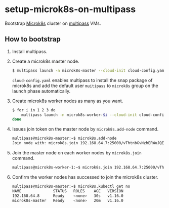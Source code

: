 # setup-microk8s-on-multipass

Bootstrap [Microk8s](https://microk8s.io/) cluster on [multipass](https://multipass.run/) VMs.

## How to bootstrap

1.  Install multipass.

1.  Create a microk8s master node.

    ```bash
    $ multipass launch -n microk8s-master --cloud-init cloud-config.yaml
    ```
    `cloud-config.yaml` enables multipass to install the snap package of microk8s 
    and add the default user `muitipass` to `microk8s` group
    on the launch phase automatically.

1.  Create microk8s worker nodes as many as you want.

    ```bash
    $ for i in 1 2 3 do
        multipass launch -n microk8s-worker-$i --cloud-init cloud-config.yaml
    done
    ```

1. Issues join token on the master node by `microk8s.add-node` command.

    ```bash
    multipass@microk8s-master:~$ microk8s.add-node
    Join node with: microk8s.join 192.168.64.7:25000/vThtnbGvNzhERWuJQEPsjeFZPWfAAHkf
    ```

1. Join the master node on each worker nodes by `microk8s.join` command.

    ```bash
    multipass@microk8s-worker-1:~$ microk8s.join 192.168.64.7:25000/vThtnbGvNzhERWuJQEPsjeFZPWfAAHkf
    ```

1. Confirm the worker nodes has successed to join the microk8s cluster.

    ```bash
    multipass@microk8s-master:~$ microk8s.kubectl get no
    NAME              STATUS   ROLES    AGE   VERSION
    192.168.64.8      Ready    <none>   30s   v1.16.0
    microk8s-master   Ready    <none>   20m   v1.16.0
    ```
